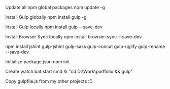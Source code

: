 Update all npm global packages
npm update -g

Install Gulp globally
npm install gulp -g

Install Gulp locally
npm install gulp --save-dev

Install Browser Sync locally
npm install browser-sync --save-dev

npm install jshint gulp-jshint gulp-sass gulp-concat gulp-uglify gulp-rename --save-dev

Initialize package.json
npm init

Create watch.bat
start cmd /k "cd D:\Work\portfolio && gulp"

Copy gulpfile.js from my other projects :D